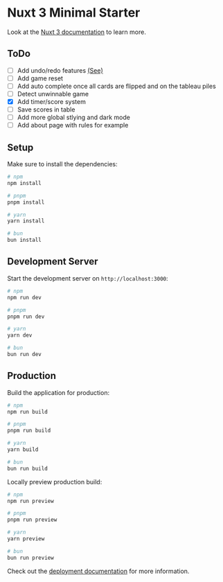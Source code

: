 # Nuxt 3 Minimal Starter

Look at the [Nuxt 3 documentation](https://nuxt.com/docs/getting-started/introduction) to learn more.

## ToDo

- [ ] Add undo/redo features [(See)](https://vueuse.org/core/useRefHistory/#userefhistory)
- [ ] Add game reset
- [ ] Add auto complete once all cards are flipped and on the tableau piles
- [ ] Detect unwinnable game
- [x] Add timer/score system
- [ ] Save scores in table
- [ ] Add more global stlying and dark mode
- [ ] Add about page with rules for example

## Setup

Make sure to install the dependencies:

```bash
# npm
npm install

# pnpm
pnpm install

# yarn
yarn install

# bun
bun install
```

## Development Server

Start the development server on `http://localhost:3000`:

```bash
# npm
npm run dev

# pnpm
pnpm run dev

# yarn
yarn dev

# bun
bun run dev
```

## Production

Build the application for production:

```bash
# npm
npm run build

# pnpm
pnpm run build

# yarn
yarn build

# bun
bun run build
```

Locally preview production build:

```bash
# npm
npm run preview

# pnpm
pnpm run preview

# yarn
yarn preview

# bun
bun run preview
```

Check out the [deployment documentation](https://nuxt.com/docs/getting-started/deployment) for more information.
